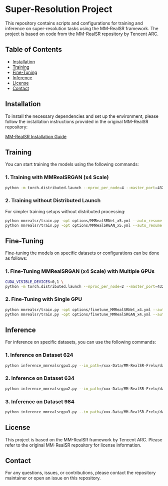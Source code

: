 # Super-Resolution Project

This repository contains scripts and configurations for training and inference on super-resolution tasks using the MM-RealSR framework. The project is based on code from the MM-RealSR repository by Tencent ARC.

## Table of Contents

- [Installation](#installation)
- [Training](#training)
- [Fine-Tuning](#fine-tuning)
- [Inference](#inference)
- [License](#license)
- [Contact](#contact)

## Installation

To install the necessary dependencies and set up the environment, please follow the installation instructions provided in the original MM-RealSR repository:

[MM-RealSR Installation Guide](https://github.com/TencentARC/MM-RealSR.git)

## Training

You can start training the models using the following commands:

### 1. Training with MMRealSRGAN (x4 Scale)

```bash
python -m torch.distributed.launch --nproc_per_node=4 --master_port=4321 mmrealsr/train.py -opt options/MMRealSRGAN_x4.yml --launcher pytorch --auto_resume
```

### 2. Training without Distributed Launch

For simpler training setups without distributed processing:

```bash
python mmrealsr/train.py -opt options/MMRealSRNet_x5.yml --auto_resume
python mmrealsr/train.py -opt options/MMRealSRGAN_x5.yml --auto_resume
```

## Fine-Tuning

Fine-tuning the models on specific datasets or configurations can be done as follows:

### 1. Fine-Tuning MMRealSRGAN (x4 Scale) with Multiple GPUs

```bash
CUDA_VISIBLE_DEVICES=0,1 \
python -m torch.distributed.launch --nproc_per_node=2 --master_port=4321 mmrealsr/train.py -opt options/finetune_MMRealSRGAN_x4.yml --launcher pytorch --auto_resume
```

### 2. Fine-Tuning with Single GPU

```bash
python mmrealsr/train.py -opt options/finetune_MMRealSRNet_x4.yml --auto_resume
python mmrealsr/train.py -opt options/finetune_MMRealSRGAN_x4.yml --auto_resume
```

## Inference

For inference on specific datasets, you can use the following commands:

### 1. Inference on Dataset 624

```bash
python inference_mmrealsrgpu1.py --im_path=/xxx-Data/MM-RealSR-Frelu/datasets/mutant_embryo_JAC624/Mutant-worm-50um_624_YA --res_path=/xxx-Data/Mutant-worm-50um_624_YA_SR/
```

### 2. Inference on Dataset 634

```bash
python inference_mmrealsrgpu2.py --im_path=/xxx-Data/MM-RealSR-Frelu/datasets/mutant_embryo_JAC634/Mutant-worm-50um_634_YA --res_path=/xxx-Data/Mutant-worm-50um_634_YA_SR/
```

### 3. Inference on Dataset 984

```bash
python inference_mmrealsrgpu3.py --im_path=/xxx-Data/MM-RealSR-Frelu/datasets/mutant_embryo_JAC984/Mutant-worm-50um_984_YA --res_path=/xxx-Data/Mutant-worm-50um_984_YA_SR/
```

## License

This project is based on the MM-RealSR framework by Tencent ARC. Please refer to the original MM-RealSR repository for license information.

## Contact

For any questions, issues, or contributions, please contact the repository maintainer or open an issue on this repository.

